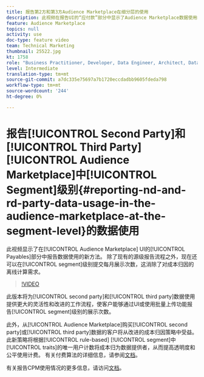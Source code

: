 ```yaml
---
title: 报告第2方和第3方Audience Marketplace在细分层的使用
description: 此视频在报告UI的“应付款”部分中显示了Audience Marketplace数据使用的新方法。 除了现有的源级报告流程之外，现在还可以在细分级别提交每月展示次数，这消除了成本归因的离线计算需求。
feature: Audience Marketplace
topics: null
activity: use
doc-type: feature video
team: Technical Marketing
thumbnail: 25522.jpg
kt: 1758
role: "Business Practitioner, Developer, Data Engineer, Architect, Data Architect, Administrator, Leader"
level: Intermediate
translation-type: tm+mt
source-git-commit: a7dc335e75697a7b1720eccdadbb9605fdeda798
workflow-type: tm+mt
source-wordcount: '244'
ht-degree: 0%

---
```



# 报告[!UICONTROL Second Party]和[!UICONTROL Third Party] [!UICONTROL Audience Marketplace]中[!UICONTROL Segment]级别{#reporting-nd-and-rd-party-data-usage-in-the-audience-marketplace-at-the-segment-level}的数据使用

此视频显示了在[!UICONTROL Audience Marketplace] UI的[!UICONTROL Payables]部分中报告数据使用的新方法。 除了现有的源级报告流程之外，现在还可以在[!UICONTROL segment]级别提交每月展示次数，这消除了对成本归因的离线计算需求。

>[!VIDEO](https://video.tv.adobe.com/v/25522/?quality=12)

此版本将为[!UICONTROL second party]和[!UICONTROL third party]数据使用提供更大的灵活性和改进的工作流程，使客户能够通过UI或使用批量上传功能报告[!UICONTROL segment]级别的展示次数。

此外，从[!UICONTROL Audience Marketplace]购买[!UICONTROL second party]或[!UICONTROL third party]数据的客户将从改进的成本归因策略中受益。 此新策略将根据[!UICONTROL rule-based] [!UICONTROL segment]中[!UICONTROL traits]的唯一用户计数将成本归为数据提供者，从而提高透明度和公平使用计费。 有关付费算法的详细信息，请参阅[文档](https://experiencecloud.adobe.com/resources/help/en_US/aam/marketplace_cpm_billing.html)。

有关报告CPM使用情况的更多信息，请访问[文档](https://experiencecloud.adobe.com/resources/help/en_US/aam/t_marketplace_report_cpm_usage.html)。